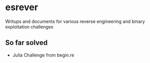 # esrever
Writups and documents for various reverse engineering and binary exploitation challenges
## So far solved
- Julia Challenge from begin.re
